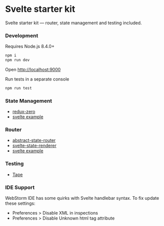 # Svelte starter kit

Svelte starter kit — router, state management and testing included.

### Development
Requires Node.js 8.4.0+ 

```bash
npm i
npm run dev
```

Open [http://localhost:9000](http://localhost:9000)

Run tests in a separate console
```bash
npm run test
```

### State Management
* [redux-zero](https://github.com/concretesolutions/redux-zero)
* [svelte example](https://github.com/concretesolutions/redux-zero/tree/master/examples/svelte/counter)

### Router
* [abstract-state-router](https://github.com/TehShrike/abstract-state-router)
* [svelte-state-renderer](https://github.com/TehShrike/svelte-state-renderer)
* [svelte example](https://github.com/TehShrike/state-router-example/tree/efa9f57c4bf436c2379d7aa562874699a6e82a8a/implementations/svelte)

### Testing
* [Tape](https://github.com/substack/tape)
 
### IDE Support
WebStorm IDE has some quirks with Svelte handlebar syntax. To fix update these settings:
* Preferences > Disable XML in inspections
* Preferences > Disable Unknown html tag attribute
